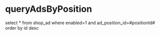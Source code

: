 queryAdsByPosition
===
  select * from shop_ad where enabled=1 and ad_position_id=#positionId# order by id desc